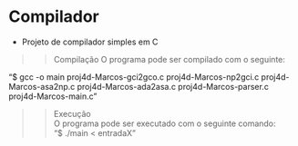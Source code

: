 # Compilador 
 - Projeto de compilador simples em C

>> Compilação 
O programa pode ser compilado com o seguinte: 

“$ gcc -o main proj4d-Marcos-gci2gco.c proj4d-Marcos-np2gci.c proj4d-Marcos-asa2np.c proj4d-Marcos-ada2asa.c proj4d-Marcos-parser.c proj4d-Marcos-main.c” 
 
 
>> Execução  
O programa pode ser executado com o seguinte comando:  
“$ ./main < entradaX” 
